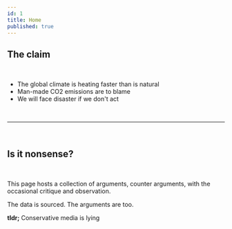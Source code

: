 ```yaml
---
id: 1
title: Home
published: true
---
```

## The claim
&nbsp;
 - The global climate is heating faster than is natural
 - Man-made CO2 emissions are to blame
 - We will face disaster if we don't act

&nbsp;
***
&nbsp;

## Is it nonsense?
&nbsp;

This page hosts a collection of arguments, counter arguments, with the occasional critique and observation.

The data is sourced. The arguments are too.

**tldr;** Conservative media is lying
